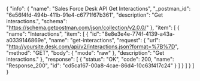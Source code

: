 {
  "info": {
    "name": "Sales Force Desk API Get Interactions",
    "_postman_id": "6e56f4fd-494b-411b-91e4-c6771f67b361",
    "description": "Get interactions.",
    "schema": "https://schema.getpostman.com/json/collection/v2.0.0/"
  },
  "item": [
    {
      "name": "Interactions",
      "item": [
        {
          "id": "8e8e3e4e-774f-4139-a43a-a0339146869e",
          "name": "get-interactions",
          "request": {
            "url": "http://yoursite.desk.com/api/v2/interactions.json?format=%7B%7D",
            "method": "GET",
            "body": {
              "mode": "raw"
            },
            "description": "Get interactions."
          },
          "response": [
            {
              "status": "OK",
              "code": 200,
              "name": "Response_200",
              "id": "cd5ca167-00a8-4cae-86d4-10c63f417c24"
            }
          ]
        }
      ]
    }
  ]
}